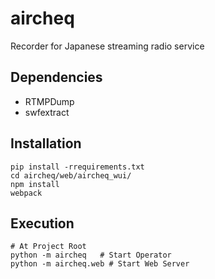 # aircheq
Recorder for Japanese streaming radio service

## Dependencies
* RTMPDump
* swfextract

## Installation
    pip install -rrequirements.txt
    cd aircheq/web/aircheq_wui/
    npm install
    webpack

## Execution
    # At Project Root
    python -m aircheq   # Start Operator
    python -m aircheq.web # Start Web Server
